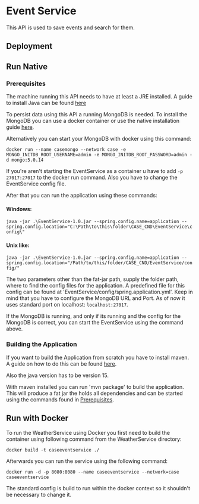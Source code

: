# Event Service

This API is used to save events and search for them. 

## Deployment
## Run Native
### Prerequisites  
The machine running this API needs to have at least a JRE installed. A guide to install Java can be found [here](https://docs.oracle.com/goldengate/1212/gg-winux/GDRAD/java.htm#BGBFJHAB)

To persist data using this API a running MongoDB is needed. To install the MongoDB you can use a docker container or use the native installation guide [here](https://www.mongodb.com/docs/manual/installation/).

Alternatively you can start your MongoDB with docker using this command:

`docker run --name casemongo --network case -e MONGO_INITDB_ROOT_USERNAME=admin -e MONGO_INITDB_ROOT_PASSWORD=admin -d mongo:5.0.14`

If you're aren't starting the EventService as a container u have to add `-p 27017:27017` to the docker run command. Also you have to change the EventService config file.

After that you can run the application using these commands: 

#### Windows:

`java -jar .\EventService-1.0.jar --spring.config.name=application --spring.config.location="C:\Path\to\this\folder\CASE_CND\EventService\config\"`

#### Unix like:

`java -jar .\EventService-1.0.jar --spring.config.name=application --spring.config.location="/Path/to/this/folder/CASE_CND/EventService/config/"`

The two parameters other than the fat-jar path, supply the folder path, where to find the config files for the application.
A predefined file for this config can be found at 'EventService/config/spring.application.yml'. Keep in mind that you have to configure the MongoDB URL and Port. As of now it uses standard port on localhost: `localhost:27017`.

If the MongoDB is running, and only if its running and the config for the MongoDB is correct, you can start the EventService using the command above.
### Building the Application
If you want to build the Application from scratch you have to install maven. A guide on how to do this can be found [here](https://maven.apache.org/install.html).

Also the java version has to be version 15.

With maven installed you can run 'mvn package' to build the application. This will produce a fat jar the holds all dependencies and can be started using the commands found in [Prerequisites](#prerequisites).
## Run with Docker
To run the WeatherService using Docker you first need to build the container using following command from the WeatherService directory:

`docker build -t caseeventservice ./`

Afterwards you can run the service using the following command:

`docker run -d -p 8080:8080 --name caseeventservice --network=case caseeventservice`

The standard config is build to run within the docker context so it shouldn't be necessary to change it.